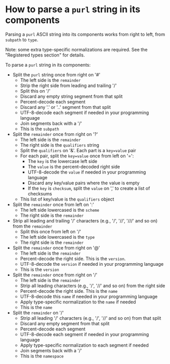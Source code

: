 # How to parse a ``purl`` string in its components

Parsing a ``purl`` ASCII string into its components works from right to left,
from ``subpath`` to ``type``.

Note: some extra type-specific normalizations are required.
See the "Registered types section" for details.

To parse a ``purl`` string in its components:

- Split the ``purl`` string once from right on '#'
  - The left side is the ``remainder``
  - Strip the right side from leading and trailing '/'
  - Split this on '/'
  - Discard any empty string segment from that split
  - Percent-decode each segment
  - Discard any '.' or '..' segment from that split
  - UTF-8-decode each segment if needed in your programming language
  - Join segments back with a '/'
  - This is the ``subpath``
- Split the ``remainder`` once from right on '?'
  - The left side is the ``remainder``
  - The right side is the ``qualifiers`` string
  - Split the ``qualifiers`` on '&'. Each part is a ``key=value`` pair
  - For each pair, split the ``key=value`` once from left on '=':
    - The ``key`` is the lowercase left side
    - The ``value`` is the percent-decoded right side
    - UTF-8-decode the ``value`` if needed in your programming language
    - Discard any key/value pairs where the value is empty
    - If the ``key`` is ``checksum``, split the ``value`` on ',' to create
      a list of checksums
  - This list of key/value is the ``qualifiers`` object
- Split the ``remainder`` once from left on ':'
  - The left side lowercased is the ``scheme``
  - The right side is the ``remainder``
- Strip all leading and trailing '/' characters (e.g., '/', '//', '///' and
  so on) from the ``remainder``
  - Split this once from left on '/'
  - The left side lowercased is the ``type``
  - The right side is the ``remainder``
- Split the ``remainder`` once from right on '@'
  - The left side is the ``remainder``
  - Percent-decode the right side. This is the ``version``.
  - UTF-8-decode the ``version`` if needed in your programming language
  - This is the ``version``
- Split the ``remainder`` once from right on '/'
  - The left side is the ``remainder``
  - Strip all leading characters (e.g., '/', '//' and so on)
    from the right side
  - Percent-decode the right side. This is the ``name``
  - UTF-8-decode this ``name`` if needed in your programming language
  - Apply type-specific normalization to the ``name`` if needed
  - This is the ``name``
- Split the ``remainder`` on '/'
  - Strip all leading '/' characters (e.g., '/', '//' and so on)
    from that split
  - Discard any empty segment from that split
  - Percent-decode each segment
  - UTF-8-decode each segment if needed in your programming language
  - Apply type-specific normalization to each segment if needed
  - Join segments back with a '/'
  - This is the ``namespace``
